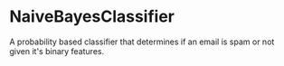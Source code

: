 # NaiveBayesClassifier

A probability based classifier that determines if an email is spam or not given it's binary features.
